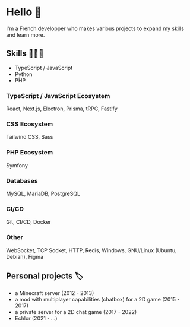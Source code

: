 # Hello 👋

I'm a French developper who makes various projects to expand my skills and learn more.

## Skills  👨🏻‍💻
- TypeScript / JavaScript
- Python
- PHP

### TypeScript / JavaScript Ecosystem
React, Next.js, Electron, Prisma, tRPC, Fastify

### CSS Ecosystem
Tailwind CSS, Sass

### PHP Ecosystem
Symfony

### Databases
MySQL, MariaDB, PostgreSQL

### CI/CD
Git, CI/CD, Docker

### Other
WebSocket, TCP Socket, HTTP, Redis, Windows, GNU/Linux (Ubuntu, Debian), Figma


## Personal projects 🏷️
- a Minecraft server (2012 - 2013)
- a mod with multiplayer capabilities (chatbox) for a 2D game (2015 - 2017)
- a private server for a 2D chat game (2017 - 2022)
- Echlor (2021 - ...)

